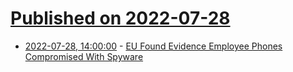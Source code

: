 # [Published on 2022-07-28](index.md)

* [2022-07-28, 14:00:00](https://yro.slashdot.org/story/22/07/28/1348250/eu-found-evidence-employee-phones-compromised-with-spyware?utm_source=rss1.0mainlinkanon&utm_medium=feed) - [EU Found Evidence Employee Phones Compromised With Spyware](https://yro.slashdot.org/story/22/07/28/1348250/eu-found-evidence-employee-phones-compromised-with-spyware?utm_source=rss1.0mainlinkanon&utm_medium=feed)
